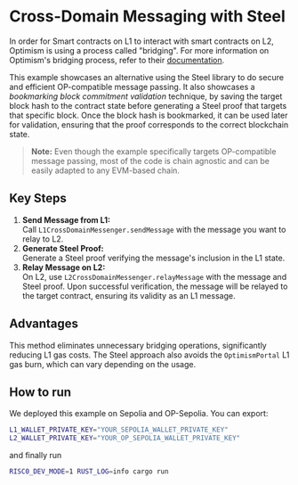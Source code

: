 # Cross-Domain Messaging with Steel
In order for Smart contracts on L1 to interact with smart contracts on L2, Optimism is using a process called "bridging". For more information on Optimism's bridging process, refer to their [documentation](https://docs.optimism.io/builders/app-developers/bridging/messaging).

This example showcases an alternative using the Steel library to do secure and efficient OP-compatible message passing.
It also showcases a *bookmarking block commitment validation* technique, by saving the target block hash to the contract state before generating a Steel proof that targets that specific block. Once the block hash is bookmarked, it can be used later for validation, ensuring that the proof corresponds to the correct blockchain state.

> **Note:** Even though the example specifically targets OP-compatible message passing, most of the code is chain agnostic and can be easily adapted to any EVM-based chain.  

## Key Steps
1. **Send Message from L1:**<br>
Call `L1CrossDomainMessenger.sendMessage` with the message you want to relay to L2.
2. **Generate Steel Proof:**<br> Generate a Steel proof verifying the message's inclusion in the L1 state.
3. **Relay Message on L2:**<br> On L2, use `L2CrossDomainMessenger.relayMessage` with the message and Steel proof. Upon successful verification, the message will be relayed to the target contract, ensuring its validity as an L1 message.

## Advantages
This method eliminates unnecessary bridging operations, significantly reducing L1 gas costs. The Steel approach also avoids the `OptimismPortal` L1 gas burn, which can vary depending on the usage.

## How to run
We deployed this example on Sepolia and OP-Sepolia. You can export:

```bash
L1_WALLET_PRIVATE_KEY="YOUR_SEPOLIA_WALLET_PRIVATE_KEY"
L2_WALLET_PRIVATE_KEY="YOUR_OP_SEPOLIA_WALLET_PRIVATE_KEY"
```

and finally run

```bash
RISC0_DEV_MODE=1 RUST_LOG=info cargo run
```